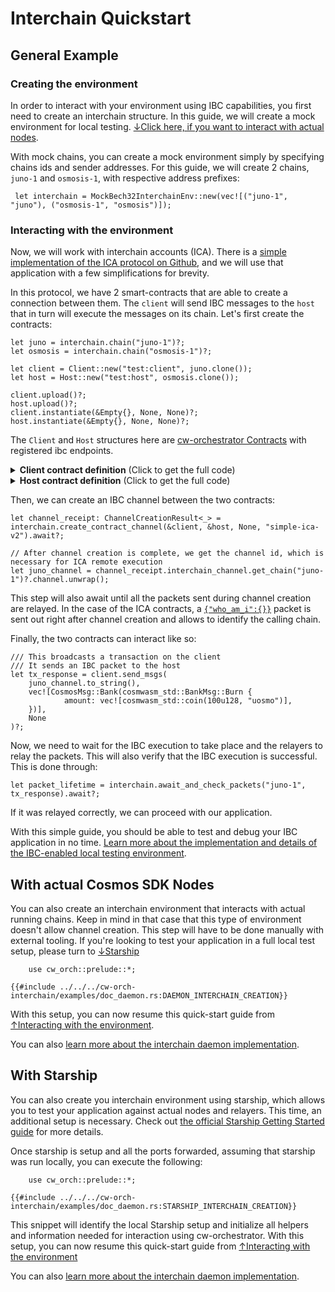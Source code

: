 # Interchain Quickstart

## General Example

### Creating the environment

In order to interact with your environment using IBC capabilities, you first need to create an interchain structure.
In this guide, we will create a mock environment for local testing. [↓Click here, if you want to interact with actual nodes](#with-actual-cosmos-sdk-nodes).

With mock chains, you can create a mock environment simply by specifying chains ids and sender addresses.
For this guide, we will create 2 chains, `juno-1` and `osmosis-1`, with respective address prefixes:

```rust,ignore
 let interchain = MockBech32InterchainEnv::new(vec![("juno-1", "juno"), ("osmosis-1", "osmosis")]);
```

### Interacting with the environment

Now, we will work with interchain accounts (ICA). There is a <a href="https://github.com/confio/cw-ibc-demo" target="_blank">simple implementation of the ICA protocol on Github</a>, and we will use that application with a few simplifications for brevity.

In this protocol, we have 2 smart-contracts that are able to create a connection between them.
The `client` will send IBC messages to the `host` that in turn will execute the messages on its chain.
Let's first create the contracts:

```rust,ignore
let juno = interchain.chain("juno-1")?;
let osmosis = interchain.chain("osmosis-1")?;

let client = Client::new("test:client", juno.clone());
let host = Host::new("test:host", osmosis.clone());

client.upload()?;
host.upload()?;
client.instantiate(&Empty{}, None, None)?;
host.instantiate(&Empty{}, None, None)?;
```

The `Client` and `Host` structures here are [cw-orchestrator Contracts](../contracts/interfaces.md) with registered ibc endpoints. 

<details>
  <summary><strong>Client contract definition</strong> (Click to get the full code)</summary>

```rust,ignore
# use cw_orch::prelude::ContractWrapper;
# use cw_orch::contract::WasmPath;
#[interface(
    simple_ica_controller::msg::InstantiateMsg,
    simple_ica_controller::msg::ExecuteMsg,
    simple_ica_controller::msg::QueryMsg,
    Empty
)]
struct Client;

impl<Chain> Uploadable for Client<Chain> {
    // No wasm needed for this example
    // You would need to get the contract wasm to be able to interact with actual Cosmos SDK nodes
    fn wasm(_chain: &ChainInfoOwned) -> WasmPath {
        unimplemented!("No wasm")
    }
    // Return a CosmWasm contract wrapper with IBC capabilities
    fn wrapper() -> Box<dyn MockContract<Empty>> {
        Box::new(
            ContractWrapper::new_with_empty(
                simple_ica_controller::contract::execute,
                simple_ica_controller::contract::instantiate,
                simple_ica_controller::contract::query,
            )
            .with_ibc(
                simple_ica_controller::ibc::ibc_channel_open,
                simple_ica_controller::ibc::ibc_channel_connect,
                simple_ica_controller::ibc::ibc_channel_close,
                simple_ica_controller::ibc::ibc_packet_receive,
                simple_ica_controller::ibc::ibc_packet_ack,
                simple_ica_controller::ibc::ibc_packet_timeout,
            ),
        )
    }
}
```  

</details>

<details>
  <summary><strong>Host contract definition</strong> (Click to get the full code)</summary>

```rust,ignore
// This is used because the simple_ica_host contract doesn't have an execute endpoint defined 
pub fn host_execute(_: DepsMut, _: Env, _: MessageInfo, _: Empty) -> StdResult<Response> {
    Err(StdError::generic_err("Execute not implemented for host"))
}

#[interface(
    simple_ica_host::msg::InstantiateMsg,
    Empty,
    simple_ica_host::msg::QueryMsg,
    Empty
)]
struct Host;

impl<Chain> Uploadable for Host<Chain> {
    // No wasm needed for this example
    // You would need to get the contract wasm to be able to interact with actual Cosmos SDK nodes
    fn wasm(_chain: &ChainInfoOwned) -> WasmPath {
        unimplemented!("No wasm")
    }
    // Return a CosmWasm contract wrapper with IBC capabilities
    fn wrapper() -> Box<dyn MockContract<Empty>> {
        Box::new(
            ContractWrapper::new_with_empty(
                host_execute,
                simple_ica_host::contract::instantiate,
                simple_ica_host::contract::query,
            )
            .with_reply(simple_ica_host::contract::reply)
            .with_ibc(
                simple_ica_host::contract::ibc_channel_open,
                simple_ica_host::contract::ibc_channel_connect,
                simple_ica_host::contract::ibc_channel_close,
                simple_ica_host::contract::ibc_packet_receive,
                simple_ica_host::contract::ibc_packet_ack,
                simple_ica_host::contract::ibc_packet_timeout,
            ),
        )
    }
}
```  

</details>

Then, we can create an IBC channel between the two contracts:

```rust,ignore
let channel_receipt: ChannelCreationResult<_> = interchain.create_contract_channel(&client, &host, None, "simple-ica-v2").await?;

// After channel creation is complete, we get the channel id, which is necessary for ICA remote execution
let juno_channel = channel_receipt.interchain_channel.get_chain("juno-1")?.channel.unwrap();
```

This step will also await until all the packets sent during channel creation are relayed. In the case of the ICA contracts, a <a href="https://github.com/confio/cw-ibc-demo/blob/main/contracts/simple-ica-controller/src/ibc.rs#L54" target="_blank">`{"who_am_i":{}}`</a> packet is sent out right after channel creation and allows to identify the calling chain.

Finally, the two contracts can interact like so:

```rust,ignore
/// This broadcasts a transaction on the client
/// It sends an IBC packet to the host
let tx_response = client.send_msgs(
    juno_channel.to_string(), 
    vec![CosmosMsg::Bank(cosmwasm_std::BankMsg::Burn {
            amount: vec![cosmwasm_std::coin(100u128, "uosmo")],
    })],
    None
)?;
```

Now, we need to wait for the IBC execution to take place and the relayers to relay the packets. This will also verify that the IBC execution is successful. This is done through:

```rust,ignore
let packet_lifetime = interchain.await_and_check_packets("juno-1", tx_response).await?;
```

If it was relayed correctly, we can proceed with our application.

With this simple guide, you should be able to test and debug your IBC application in no time.
[Learn more about the implementation and details of the IBC-enabled local testing environment](./integrations/mock.md).

## With actual Cosmos SDK Nodes

You can also create an interchain environment that interacts with actual running chains. Keep in mind in that case that this type of environment doesn't allow channel creation. This step will have to be done manually with external tooling. If you're looking to test your application in a full local test setup, please turn to [↓Starship](#with-starship)

```rust,ignore
    use cw_orch::prelude::*;

{{#include ../../../cw-orch-interchain/examples/doc_daemon.rs:DAEMON_INTERCHAIN_CREATION}}

```

With this setup, you can now resume this quick-start guide from [↑Interacting with the environment](#interacting-with-the-environment).

You can also [learn more about the interchain daemon implementation](./integrations/daemon.md).

## With Starship

You can also create you interchain environment using starship, which allows you to test your application against actual nodes and relayers. This time, an additional setup is necessary.
Check out <a href="https://docs.cosmology.zone/starship" target="_blank">the official Starship Getting Started guide</a> for more details.

Once starship is setup and all the ports forwarded, assuming that starship was run locally, you can execute the following:

```rust,ignore
    use cw_orch::prelude::*;
    
{{#include ../../../cw-orch-interchain/examples/doc_daemon.rs:STARSHIP_INTERCHAIN_CREATION}}
```

This snippet will identify the local Starship setup and initialize all helpers and information needed for interaction using cw-orchestrator.
With this setup, you can now resume this quick-start guide from [↑Interacting with the environment](#interacting-with-the-environment)

You can also [learn more about the interchain daemon implementation](./integrations/daemon.md).
